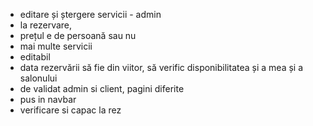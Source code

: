 - editare și ștergere servicii - admin
- la rezervare, 
- prețul e de persoană sau nu
- mai multe servicii
- editabil
- data rezervării să fie din viitor, să verific disponibilitatea și a mea și a salonului
- de validat admin si client, pagini diferite
- pus in navbar
- verificare si capac la rez